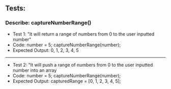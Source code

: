 ## Tests:

### Describe: captureNumberRange()

* Test 1: "It will return a range of numbers from 0 to the user inputted number"
* Code: number = 5; captureNumberRange(number);
* Expected Output: 0, 1, 2, 3, 4, 5

- - -

* Test 2: "It will push a range of numbers from 0 to the user inputted number into an array
* Code: number = 5; captureNumberRange(number);
* Expected Output: capturedRange = [0, 1, 2, 3, 4, 5];